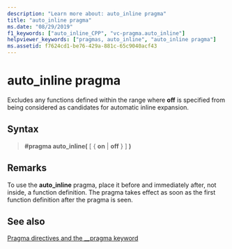 ```yaml
---
description: "Learn more about: auto_inline pragma"
title: "auto_inline pragma"
ms.date: "08/29/2019"
f1_keywords: ["auto_inline_CPP", "vc-pragma.auto_inline"]
helpviewer_keywords: ["pragmas, auto_inline", "auto_inline pragma"]
ms.assetid: f7624cd1-be76-429a-881c-65c9040acf43
---
```

# auto_inline pragma

Excludes any functions defined within the range where **off** is specified from being considered as candidates for automatic inline expansion.

## Syntax

> **#pragma auto_inline(** [ { **on** | **off** } ] **)**

## Remarks

To use the **auto_inline** pragma, place it before and immediately after, not inside, a function definition. The pragma takes effect as soon as the first function definition after the pragma is seen.

## See also

[Pragma directives and the __pragma keyword](../preprocessor/pragma-directives-and-the-pragma-keyword.md)
